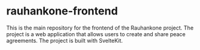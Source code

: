 # rauhankone-frontend

This is the main repository for the frontend of the Rauhankone project. The project is a web application that allows users to create and share peace agreements. The project is built with SvelteKit.
